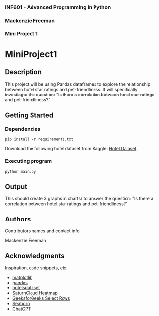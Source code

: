 ### INF601 - Advanced Programming in Python
### Mackenzie Freeman
### Mini Project 1


# MiniProject1

## Description

This project will be using Pandas dataframes to explore the relationship between
hotel star ratings and pet-friendliness. It will specifically investiagte the question: 
"Is there a correlation between hotel star ratings and pet-friendliness?"

## Getting Started

### Dependencies

```
pip install -r requirements.txt
```
Download the following hotel dataset from Kaggle:
[Hotel Dataset](https://www.kaggle.com/datasets/raj713335/tbo-hotels-dataset)

### Executing program

```
python main.py
```

## Output

This should create 3 graphs in charts/ to answer the question: "Is there a correlation between hotel star ratings and pet-friendliness?"

## Authors

Contributors names and contact info

Mackenzie Freeman

## Acknowledgments

Inspiration, code snippets, etc.
* [matplotlib](https://matplotlib.org/stable/tutorials/pyplot.html)
* [pandas](https://pandas.pydata.org/pandas-docs/stable/getting_started/overview.html)
* [hotelsdataset](https://www.kaggle.com/datasets/raj713335/tbo-hotels-dataset)
* [SaturnCloud Heatmap](https://saturncloud.io/blog/how-to-plot-a-heatmap-from-pandas-dataframe/)
* [GeeksforGeeks Select Rows](https://www.geeksforgeeks.org/select-rows-that-contain-specific-text-using-pandas/)
* [Seaborn](https://seaborn.pydata.org/installing.html)
* [ChatGPT](https://chatgpt.com/share/66f193fc-508c-800b-9a15-50c7ce05bcfd)

